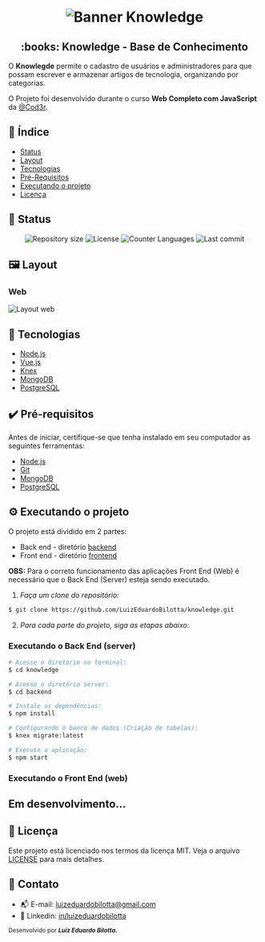 <h1 align="center">
  <img src="./images/web-principal.png" alt="Banner Knowledge"/>
</h1>

<h2 align="center">:books: Knowledge - Base de Conhecimento</h2>
<p> 
  O <strong>Knowlegde</strong> permite o cadastro de usuários e administradores para que possam escrever e armazenar artigos de tecnologia, organizando por categorias.
  
  O Projeto foi desenvolvido durante o curso <strong>Web Completo com JavaScript</strong> da [@Cod3r](https://cod3r.com.br/).
</p>

## :dart: Índice
- [Status](#status)
- [Layout](#layout)
- [Tecnologias](#tecnologias)
- [Pré-Requisitos](#pre-requisitos)
- [Executando o projeto](#executando-o-projeto)
- [Licença](#licença)

## :game_die: Status
<p align="center">
  <img src="https://img.shields.io/github/repo-size/LuizEduardoBilotta/knowledge?style=for-the-badge" alt="Repository size">
  <img src="https://img.shields.io/github/license/LuizEduardoBilotta/knowledge?style=for-the-badge" alt="License">
  <img src="https://img.shields.io/github/languages/count/LuizEduardoBilotta/knowledge?style=for-the-badge&color=eb152a" alt="Counter Languages">
  <img src="https://img.shields.io/github/last-commit/LuizEduardoBilotta/knowledge?style=for-the-badge&color=f50cbb" alt="Last commit">
</p>

## :framed_picture: Layout

### Web
<img src="./images/apresentacao.png" alt="Layout web" title="Layout web">

## :toolbox: Tecnologias
- [Node.js](https://nodejs.org/)
- [Vue.js](https://vuejs.org/)
- [Knex](http://knexjs.org/)
- [MongoDB](https://www.mongodb.com/pt-br)
- [PostgreSQL](https://www.postgresql.org/)

## :heavy_check_mark: Pré-requisitos
Antes de iniciar, certifique-se que tenha instalado em seu computador as seguintes ferramentas:
- [Node.js](https://nodejs.org/)
- [Git](https://git-scm.com/downloads)
- [MongoDB](https://www.mongodb.com/pt-br)
- [PostgreSQL](https://www.postgresql.org/)

## :gear: Executando o projeto
O projeto está dividido em 2 partes:
- Back end - diretório [backend](./backend)
- Front end - diretório [frontend](./frontend)

**OBS:** Para o correto funcionamento das aplicações Front End (Web) é necessário que o Back End (Server) esteja sendo executado.

1. *Faça um clone do repositório:*

```sh
$ git clone https://github.com/LuizEduardoBilotta/knowledge.git
```

2. *Para cada parte do projeto, siga as etapas abaixo:*

### Executando o Back End (server)

```sh
# Acesse o diretório no terminal:
$ cd knowledge

# Acesse o diretório server:
$ cd backend

# Instale as dependências:
$ npm install

# Configurando o banco de dados (Criação de tabelas):
$ knex migrate:latest

# Execute a aplicação:
$ npm start
```

### Executando o Front End (web)

## Em desenvolvimento...

## :bookmark_tabs: Licença
Este projeto está licenciado nos termos da licença MIT. Veja o arquivo [LICENSE](./LICENSE) para mais detalhes.

## :jigsaw: Contato
- :mailbox_with_mail: E-mail: <a href="mailto:luizeduardobilotta@gmail.com">luizeduardobilotta@gmail.com</a>
- :pushpin: Linkedin: [in/luizeduardobilotta](https://www.linkedin.com/in/luizeduardobilotta)

<sup>Desenvolvido por <i><strong>Luiz Eduardo Bilotta.</i></strong></sup>
